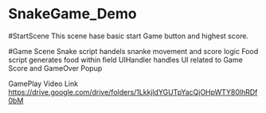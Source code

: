 # SnakeGame_Demo

#StartScene
This scene hase basic start Game button and highest score.

#Game Scene
Snake script handels snanke movement and score logic
Food script generates food within field
UIHandler handles UI related to Game Score and GameOver Popup

GamePlay Video Link
https://drive.google.com/drive/folders/1LkkjldYGUTpYacQjOHpWTY80lhRDf0bM
